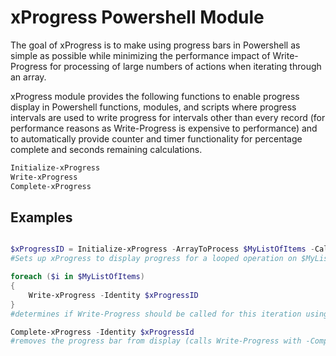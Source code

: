 # xProgress Powershell Module

The goal of xProgress is to make using progress bars in Powershell as simple as possible while minimizing the performance impact of Write-Progress for processing of large numbers of actions when iterating through an array.  

xProgress module provides the following functions to enable progress display in Powershell functions, modules, and scripts where progress intervals are used to write progress for intervals other than every record (for performance reasons as Write-Progress is expensive to performance) and to automatically provide counter and timer functionality for percentage complete and seconds remaining calculations.

```Powershell
Initialize-xProgress
Write-xProgress
Complete-xProgress
```

## Examples

```powershell

$xProgressID = Initialize-xProgress -ArrayToProcess $MyListOfItems -CalculatedProgressInterval 1Percent -Activity "Process MyListOfItems"
#Sets up xProgress to display progress for a looped operation on $MyListOfItems.  When Write-xProgress is called will update progress at each one percent increment of processing and will use -activity as the activity for Write-Progress.

foreach ($i in $MyListOfItems)
{
    Write-xProgress -Identity $xProgressID
}
#determines if Write-Progress should be called for this iteration using the previously defined xProgress Identity and related Activity and automatically generated counter, progress, and seconds remaining

Complete-xProgress -Identity $xProgressId
#removes the progress bar from display (calls Write-Progress with -Complete parameter for the specified Identity) and removes the xProgressId from xProgress module memory

```
